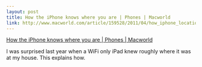 ```yaml
--- 
layout: post
title: How the iPhone knows where you are | Phones | Macworld
link: http://www.macworld.com/article/159528/2011/04/how_iphone_location_works.html
---
```

<a href=
"http://www.macworld.com/article/159528/2011/04/how_iphone_location_works.html">
How the iPhone knows where you are | Phones | Macworld</a><br>

<p>I was surprised last year when a WiFi only iPad knew roughly
where it was at my house. This explains how.</p>
